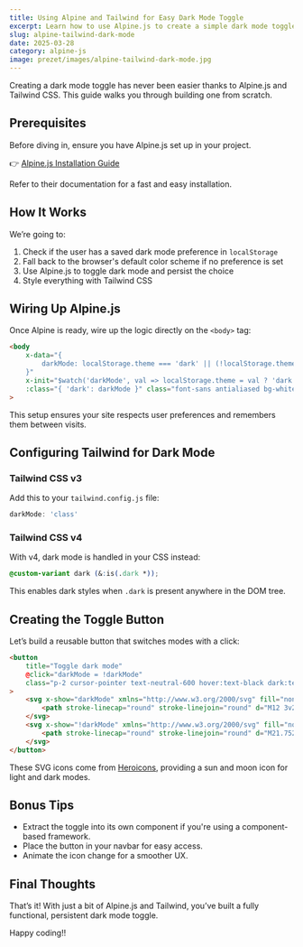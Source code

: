 ```yaml
---
title: Using Alpine and Tailwind for Easy Dark Mode Toggle
excerpt: Learn how to use Alpine.js to create a simple dark mode toggle.
slug: alpine-tailwind-dark-mode
date: 2025-03-28
category: alpine-js
image: prezet/images/alpine-tailwind-dark-mode.jpg  
---
```


Creating a dark mode toggle has never been easier thanks to Alpine.js and Tailwind CSS. This guide walks you through building one from scratch. 

## Prerequisites

Before diving in, ensure you have Alpine.js set up in your project.

👉 [Alpine.js Installation Guide](https://alpinejs.dev/essentials/installation)

Refer to their documentation for a fast and easy installation.

## How It Works

We’re going to:
1. Check if the user has a saved dark mode preference in `localStorage`
2. Fall back to the browser's default color scheme if no preference is set
3. Use Alpine.js to toggle dark mode and persist the choice
4. Style everything with Tailwind CSS

## Wiring Up Alpine.js

Once Alpine is ready, wire up the logic directly on the `<body>` tag:

```html
<body 
    x-data="{ 
        darkMode: localStorage.theme === 'dark' || (!localStorage.theme && window.matchMedia('(prefers-color-scheme: dark)').matches) 
    }" 
    x-init="$watch('darkMode', val => localStorage.theme = val ? 'dark' : 'light')" 
    :class="{ 'dark': darkMode }" class="font-sans antialiased bg-white dark:bg-black"
>
```

This setup ensures your site respects user preferences and remembers them between visits.

## Configuring Tailwind for Dark Mode

### Tailwind CSS v3
Add this to your `tailwind.config.js` file:

```js
darkMode: 'class'
```

### Tailwind CSS v4
With v4, dark mode is handled in your CSS instead:

```css
@custom-variant dark (&:is(.dark *));
```

This enables dark styles when `.dark` is present anywhere in the DOM tree.

## Creating the Toggle Button

Let’s build a reusable button that switches modes with a click:

```html
<button
    title="Toggle dark mode" 
    @click="darkMode = !darkMode"
    class="p-2 cursor-pointer text-neutral-600 hover:text-black dark:text-neutral-300 dark:hover:text-white"
>
    <svg x-show="darkMode" xmlns="http://www.w3.org/2000/svg" fill="none" viewBox="0 0 24 24" stroke-width="1.5" stroke="currentColor" class="size-6">
        <path stroke-linecap="round" stroke-linejoin="round" d="M12 3v2.25m6.364.386-1.591 1.591M21 12h-2.25m-.386 6.364-1.591-1.591M12 18.75V21m-4.773-4.227-1.591 1.591M5.25 12H3m4.227-4.773L5.636 5.636M15.75 12a3.75 3.75 0 1 1-7.5 0 3.75 3.75 0 0 1 7.5 0Z" />
    </svg>
    <svg x-show="!darkMode" xmlns="http://www.w3.org/2000/svg" fill="none" viewBox="0 0 24 24" stroke-width="1.5" stroke="currentColor" class="size-6">
        <path stroke-linecap="round" stroke-linejoin="round" d="M21.752 15.002A9.72 9.72 0 0 1 18 15.75c-5.385 0-9.75-4.365-9.75-9.75 0-1.33.266-2.597.748-3.752A9.753 9.753 0 0 0 3 11.25C3 16.635 7.365 21 12.75 21a9.753 9.753 0 0 0 9.002-5.998Z" />
    </svg>
</button>
```

These SVG icons come from [Heroicons](https://heroicons.com/), providing a sun and moon icon for light and dark modes.

## Bonus Tips

- Extract the toggle into its own component if you're using a component-based framework.
- Place the button in your navbar for easy access.
- Animate the icon change for a smoother UX.

## Final Thoughts

That’s it! With just a bit of Alpine.js and Tailwind, you’ve built a fully functional, persistent dark mode toggle. 

Happy coding!!

